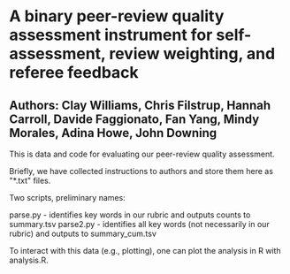 # A binary peer-review quality assessment instrument for self-assessment, review weighting, and referee feedback

## Authors: Clay Williams, Chris Filstrup, Hannah Carroll, Davide Faggionato, Fan Yang, Mindy Morales, Adina Howe, John Downing

This is data and code for evaluating our peer-review quality assessment.

Briefly, we have collected instructions to authors and store them here as "*.txt" files.

Two scripts, preliminary names:

parse.py - identifies key words in our rubric and outputs counts to summary.tsv
parse2.py - identifies all key words (not necessarily in our rubric) and outputs to summary_cum.tsv

To interact with this data (e.g., plotting), one can plot the analysis in R with analysis.R.


